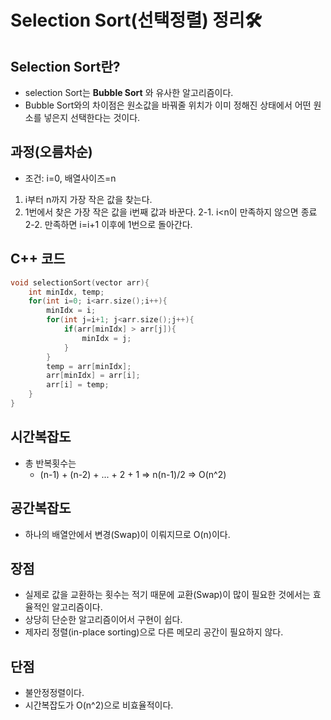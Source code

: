 # Selection Sort(선택정렬) 정리🛠
## Selection Sort란?
- selection Sort는 **Bubble Sort** 와 유사한 알고리즘이다.
- Bubble Sort와의 차이점은 원소값을 바꿔줄 위치가 이미 정해진 상태에서 어떤 원소를 넣은지 선택한다는 것이다.

## 과정(오름차순)
- 조건: i=0, 배열사이즈=n
1. i부터 n까지 가장 작은 값을 찾는다.
2. 1번에서 찾은 가장 작은 값을 i번째 값과 바꾼다.
  2-1. i<n이 만족하지 않으면 종료
  2-2. 만족하면 i=i+1 이후에 1번으로 돌아간다.

## C++ 코드
```c
void selectionSort(vector arr){
	int minIdx, temp;
    for(int i=0; i<arr.size();i++){
    	minIdx = i;
    	for(int j=i+1; j<arr.size();j++){
        	if(arr[minIdx] > arr[j]){
            	minIdx = j;
            }
        }
        temp = arr[minIdx];
        arr[minIdx] = arr[i];
        arr[i] = temp;
    }
}
```


## 시간복잡도
- 총 반복횟수는
  - (n-1) + (n-2) + ... + 2 + 1 => n(n-1)/2 => O(n^2)

## 공간복잡도
- 하나의 배열안에서 변경(Swap)이 이뤄지므로 O(n)이다.

## 장점
- 실제로 값을 교환하는 횟수는 적기 때문에 교환(Swap)이 많이 필요한 것에서는 효율적인 알고리즘이다.
- 상당히 단순한 알고리즘이어서 구현이 쉽다.
- 제자리 정렬(in-place sorting)으로 다른 메모리 공간이 필요하지 않다.

## 단점
- 불안정정렬이다.
- 시간복잡도가 O(n^2)으로 비효율적이다.
